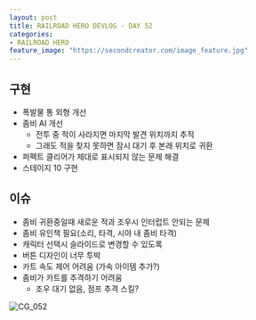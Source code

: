 ```yaml
---
layout: post
title: RAILROAD HERO DEVLOG - DAY 52
categories:
- RAILROAD HERO
feature_image: "https://secondcreator.com/image_feature.jpg"
---
```


## 구현
- 폭발물 통 외형 개선
- 좀비 AI 개선
  - 전투 중 적이 사라지면 마지막 발견 위치까지 추적
  - 그래도 적을 찾지 못하면 잠시 대기 후 본래 위치로 귀환
- 퍼펙트 클리어가 제대로 표시되지 않는 문제 해결
- 스테이지 10 구현

## 이슈
- 좀비 귀환중일때 새로운 적과 조우시 인터럽트 안되는 문제
- 좀비 유인책 필요(소리, 타격, 시야 내 좀비 타격)
- 캐릭터 선택시 슬라이드로 변경할 수 있도록
- 버튼 디자인이 너무 투박
- 카트 속도 제어 어려움 (가속 아이템 추가?)
- 좀비가 카트를 추격하기 어려움
  - 조우 대기 없음, 점프 추격 스킬?

![CG_052](https://secondcreator.com/blog/imgs/CG_052.PNG)
